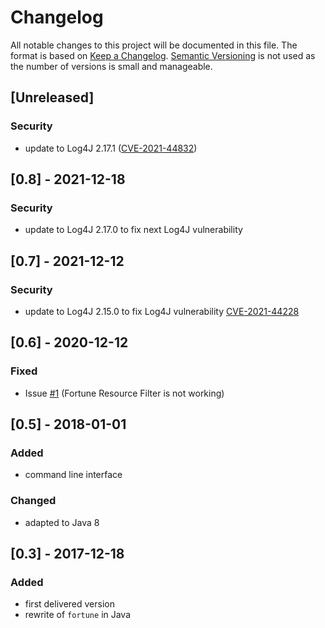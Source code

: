 # Changelog

All notable changes to this project will be documented in this file.
The format is based on [Keep a Changelog](https://keepachangelog.com/en/1.0.0/).
[Semantic Versioning](https://semver.org/spec/v2.0.0.html) is not used as the number of versions is small and manageable.


## [Unreleased]

### Security

* update to Log4J 2.17.1
  ([CVE-2021-44832](https://nvd.nist.gov/vuln/detail/CVE-2021-44832))


## [0.8] - 2021-12-18

### Security

* update to Log4J 2.17.0 to fix next Log4J vulnerability


## [0.7] - 2021-12-12

### Security

* update to Log4J 2.15.0 to fix Log4J vulnerability
  [CVE-2021-44228](https://nvd.nist.gov/vuln/detail/CVE-2021-44228)


## [0.6] - 2020-12-12

### Fixed

* Issue [#1](https://github.com/oboehm/jfortune/issues/1)
  (Fortune Resource Filter is not working)


## [0.5] - 2018-01-01

### Added

* command line interface
  
### Changed

* adapted to Java 8



## [0.3] - 2017-12-18

### Added

* first delivered version
* rewrite of `fortune` in Java
